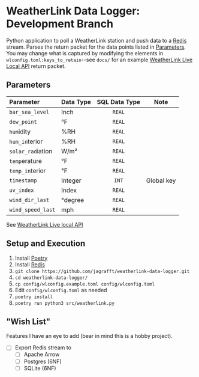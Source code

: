 # WeatherLink Data Logger: Development Branch
Python application to poll a WeatherLink station and push data to a [Redis][redis] stream. Parses the return packet for the data points listed in [Parameters](#parameters). You may change what is captured by modifying the elements in `wlconfig.toml:keys_to_retain`--see `docs/` for an example [WeatherLink Live Local API][wllla] return packet.

## Parameters
| Parameter         | Data Type | SQL Data Type | Note       |
|:------------------|-----------|:-------------:|------------|
| `bar_sea_level`   | Inch      | `REAL`        |            |
| `dew_point`       | °F        | `REAL`        |            |
| `hum`idity        | \%RH      | `REAL`        |            |
| `hum_in`terior    | \%RH      | `REAL`        |            |
| `solar_rad`iation | W/m²      | `REAL`        |            |
| `temp`erature     | °F        | `REAL`        |            |
| `temp_in`terior   | °F        | `REAL`        |            |
| `timestamp`       | Integer   | `INT`         | Global key |
| `uv_index`        | Index     | `REAL`        |            |
| `wind_dir_last`   | °degree   | `REAL`        |            |
| `wind_speed_last` | mph       | `REAL`        |            |

See [WeatherLink Live local API][wllla] 

## Setup and Execution
1. Install [Poetry][poetry]
1. Install [Redis][redis]
1. `git clone https://github.com/jagrafft/weatherlink-data-logger.git`
1. `cd weatherlink-data-logger/`
1. `cp config/wlconfig.example.toml config/wlconfig.toml`
1. Edit `config/wlconfig.toml` as needed
1. `poetry install`
1. `poetry run python3 src/weatherlink.py`

## "Wish List"
Features I have an eye to add (bear in mind this is a hobby project).

- [ ] Export Redis stream to
  - [ ] Apache Arrow
  - [ ] Postgres (6NF)
  - [ ] SQLite (6NF)

[poetry]: https://python-poetry.org/
[redis]: https://redis.io/
[wllla]: https://weatherlink.github.io/weatherlink-live-local-api/
